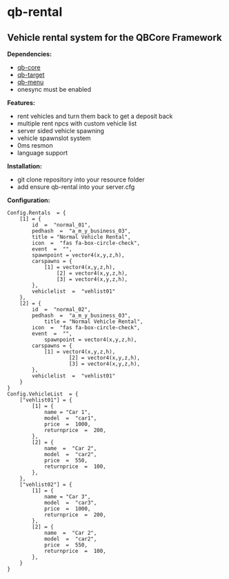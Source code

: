 # **qb-rental**

## **Vehicle rental system for the QBCore Framework**

**Dependencies:**
 - [qb-core](https://github.com/qbcore-framework/qb-core)
 - [qb-target](https://github.com/qbcore-framework/qb-target)
 - [qb-menu](https://github.com/qbcore-framework/qb-menu)
 - onesync must be enabled
 
**Features:**
 - rent vehicles and turn them back to get a deposit back
 - multiple rent npcs with custom vehicle list
 - server sided vehicle spawning
 - vehicle spawnslot system
 - 0ms resmon
 - language support

**Installation:** 
 - git clone repository into your resource folder
 - add ensure qb-rental into your server.cfg

**Configuration:**

    Config.Rentals  = {
		[1] = {
		 	id  =  "normal_01",
			pedhash  =  "a_m_y_business_03",
			title = "Normal Vehicle Rental",
			icon  =  "fas fa-box-circle-check",
			event  =  "",
			spawnpoint = vector4(x,y,z,h),
			carspawns = {
				[1] = vector4(x,y,z,h),
			        [2] = vector4(x,y,z,h),
			        [3] = vector4(x,y,z,h),
			},
			vehiclelist  =  "vehlist01"
		},
		[2] = {
			id  =  "normal_02",
			pedhash  =  "a_m_y_business_03",
		        title = "Normal Vehicle Rental",
			icon  =  "fas fa-box-circle-check",
			event  =  "",
		        spawnpoint = vector4(x,y,z,h),
			carspawns = {
				[1] = vector4(x,y,z,h),
		            	[2] = vector4(x,y,z,h),
		            	[3] = vector4(x,y,z,h),
			},
			vehiclelist  =  "vehlist01"
		}
    }
    Config.VehicleList  = {
		["vehlist01"] = {
			[1] = {
				name = "Car 1",
				model  =  "car1",
				price  =  1000,
				returnprice  =  200,
			},
			[2] = {
				name  =  "Car 2",
				model  =  "car2",
				price  =  550,
				returnprice  =  100,
			},
		},
		["vehlist02"] = {
			[1] = {
				name = "Car 3",
				model  =  "car3",
				price  =  1000,
				returnprice  =  200,
			},
			[2] = {
				name  =  "Car 2",
				model  =  "car2",
				price  =  550,
				returnprice  =  100,
			},
		}
    }
